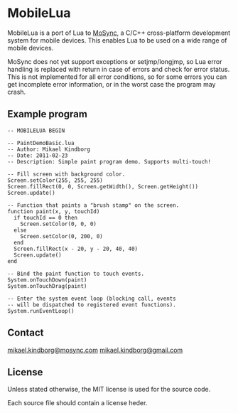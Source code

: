 MobileLua
=========

MobileLua is a port of Lua to [MoSync](http://mosync.com/), a C/C++ 
cross-platform development system for mobile devices. This enables Lua 
to be used on a wide range of mobile devices.

MoSync does not yet support exceptions or setjmp/longjmp, so Lua error handling 
is replaced with return in case of errors and check for error status. 
This is not implemented for all error conditions, so for some errors you can 
get incomplete error information, or in the worst case the program may crash.

Example program
---------------

    -- MOBILELUA BEGIN
    
    -- PaintDemoBasic.lua
    -- Author: Mikael Kindborg
    -- Date: 2011-02-23
    -- Description: Simple paint program demo. Supports multi-touch!
    
    -- Fill screen with background color.
    Screen.setColor(255, 255, 255)
    Screen.fillRect(0, 0, Screen.getWidth(), Screen.getHeight())
    Screen.update()
    
    -- Function that paints a "brush stamp" on the screen.
    function paint(x, y, touchId)
      if touchId == 0 then 
        Screen.setColor(0, 0, 0) 
      else
        Screen.setColor(0, 200, 0) 
      end
      Screen.fillRect(x - 20, y - 20, 40, 40)
      Screen.update()
    end
    
    -- Bind the paint function to touch events.
    System.onTouchDown(paint)
    System.onTouchDrag(paint)
    
    -- Enter the system event loop (blocking call, events
    -- will be dispatched to registered event functions).
    System.runEventLoop()


Contact
-------

mikael.kindborg@mosync.com
mikael.kindborg@gmail.com

License
-------

Unless stated otherwise, the MIT license is used for the source code.

Each source file should contain a license heder.
